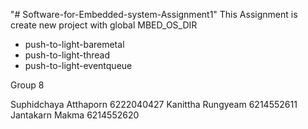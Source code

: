 "# Software-for-Embedded-system-Assignment1" 
This Assignment is create new project with global MBED_OS_DIR
  - push-to-light-baremetal
  - push-to-light-thread
  - push-to-light-eventqueue
  
Group 8

Suphidchaya Atthaporn 6222040427
Kanittha Rungyeam 6214552611
Jantakarn Makma 6214552620
